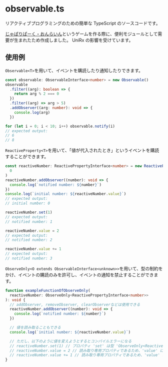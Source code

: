 # observable.ts

リアクティブプログラミングのための簡単な TypeScript のソースコードです。

[じゃぱりぱーく・おんらいん](https://trap.jp/post/1322/)というゲームを作る際に、便利モジュールとして需要が生まれたため作成しました。
UniRx の影響を受けています。

## 使用例

`Observable<T>`を用いて、イベントを購読したり通知したりできます。

```ts
const observable: ObservableInterface<number> = new Observable()
observable
  .filter((arg): boolean => {
    return arg % 2 === 0
  })
  .filter((arg) => arg > 5)
  .addObserver((arg: number): void => {
    console.log(arg)
  })

for (let i = 0; i < 10; i++) observable.notify(i)
// expected output:
// 6
// 8
```

`ReactiveProperty<T>`を用いて、「値が代入されたとき」というイベントを購読することができます。

```ts
const reactiveNumber: ReactivePropertyInterface<number> = new ReactiveProperty(
  0
)
reactiveNumber.addObserver((number): void => {
  console.log(`notified number: ${number}`)
})
console.log(`initial number: ${reactiveNumber.value}`)
// expected output:
// initial number: 0

reactiveNumber.set(1)
// expected output:
// notified number: 1

reactiveNumber.value = 2
// expected output:
// notified number: 2

reactiveNumber.value += 1
// expected output:
// notified number: 3
```

`ObserveOnly<O extends ObservableInterface<unknown>>`を用いて、型の制約をかけ、イベントの購読のみを許可し、イベントの通知を禁止することができます。

```ts
function exampleFunctionOfObserveOnly(
  reactiveNumber: ObserveOnly<ReactivePropertyInterface<number>>
): void {
  // addObserver, removeObserver, clearObserverなどは使用できる
  reactiveNumber.addObserver((number): void => {
    console.log(`notified number: ${number}`)
  })

  // 値を読み取ることもできる
  console.log(`initial number: ${reactiveNumber.value}`)

  // ただし、以下のように値を変えようとするとコンパイルエラーになる
  // reactiveNumber.set(1) // プロパティ 'set' は型 'ObserveOnly<ReactivePropertyInterface<number>>' に存在しません。
  // reactiveNumber.value = 2 // 読み取り専用プロパティであるため、'value' に代入することはできません。
  // reactiveNumber.value += 1 // 読み取り専用プロパティであるため、'value' に代入することはできません。
}
```
